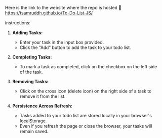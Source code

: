 Here is the link to the website where the repo is hosted 📃
https://tsamruddh.github.io/To-Do-List-JS/


ℹ️nstructions: 

1. **Adding Tasks:**
   - Enter your task in the input box provided.
   - Click the "Add" button to add the task to your todo list.

2. **Completing Tasks:**
   - To mark a task as completed, click on the checkbox on the left side of the task.

3. **Removing Tasks:**
   - Click on the cross icon (delete icon) on the right side of a task to remove it from the list.

4. **Persistence Across Refresh:**
   - Tasks added to your todo list are stored locally in your browser's localStorage.
   - Even if you refresh the page or close the browser, your tasks will remain saved.
